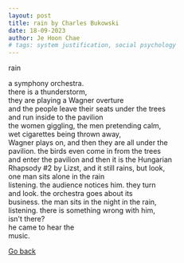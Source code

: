 ```yaml
---
layout: post
title: rain by Charles Bukowski
date: 18-09-2023
author: Je Hoon Chae
# tags: system justification, social psychology
---
```


rain

a symphony orchestra.  
there is a thunderstorm,  
they are playing a Wagner overture  
and the people leave their seats under the trees  
and run inside to the pavilion  
the women giggling, the men pretending calm,  
wet cigarettes being thrown away,  
Wagner plays on, and then they are all under the  
pavilion. the birds even come in from the trees  
and enter the pavilion and then it is the Hungarian  
Rhapsody #2 by Lizst, and it still rains, but look,  
one man sits alone in the rain  
listening. the audience notices him. they turn  
and look. the orchestra goes about its  
business. the man sits in the night in the rain,  
listening. there is something wrong with him,  
isn't there?  
he came to hear the  
music.


[Go back](https://jehoonchae.github.io/blog)
